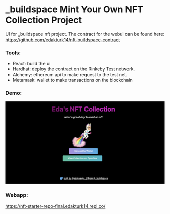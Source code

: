 # _buildspace Mint Your Own NFT Collection Project 

UI for _buildspace nft project. 
The contract for the webui can be found here: https://github.com/edakturk14/nft-buildspace-contract

### Tools:
- React: build the ui 
- Hardhat: deploy the contract on the Rinkeby Test network. 
- Alchemy: ethereum api to make request to the test net.
- Metamask: wallet to make transactions on the blockchain

### Demo:

![screenshot](./images/webappscreenshot.png)

### Webapp:
https://nft-starter-repo-final.edakturk14.repl.co/
